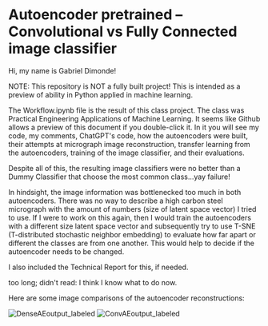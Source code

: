 # Autoencoder pretrained – Convolutional vs Fully Connected image classifier
Hi, my name is Gabriel Dimonde!

NOTE: This repository is NOT a fully built project! This is intended as a preview of ability in Python applied in machine learning.

The Workflow.ipynb file is the result of this class project. The class was Practical Engineering Applications of Machine Learning. It seems like Github allows a preview of this document if you double-click it.
In it you will see my code, my comments, ChatGPT's code, how the autoencoders were built, their attempts at micrograph image reconstruction, transfer learning from the autoencoders, training of the image classifier, and their evaluations. 

Despite all of this, the resulting image classifiers were no better than a Dummy Classifier that choose the most common class...yay failure! 

In hindsight, the image information was bottlenecked too much in both autoencoders. There was no way to describe a high carbon steel micrograph with the amount of numbers (size of latent space vector) I tried to use. If I were to work on this again, then I would train the autoencoders with a different size latent space vector and subsequently try to use T-SNE (T-distributed stochastic neighbor embedding) to evaluate how far apart or different the classes are from one another. This would help to decide if the autoencoder needs to be changed. 

I also included the Technical Report for this, if needed. 

too long; didn't read:
I think I know what to do now. 

Here are some image comparisons of the autoencoder reconstructions:

![DenseAEoutput_labeled](https://github.com/Mathematical-Methods/ENGR-400-Final-Project/assets/138537308/cc3472ac-d698-4eab-a4ab-b1e7d49873a9)
![ConvAEoutput_labeled](https://github.com/Mathematical-Methods/ENGR-400-Final-Project/assets/138537308/9e7dfb8f-17b3-4690-9a71-08b7174715b8)
